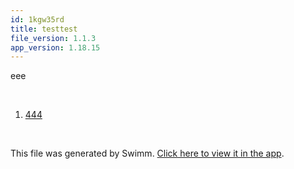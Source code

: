 ```yaml
---
id: 1kgw35rd
title: testtest
file_version: 1.1.3
app_version: 1.18.15
---
```


<!-- Intro - Do not remove this comment -->
eee

<br/>

<!-- Steps - Do not remove this comment -->
1. [444](444.wddb5rmy.sw.md)


<br/>

This file was generated by Swimm. [Click here to view it in the app](http://localhost:5000/repos/Z2l0aHViJTNBJTNBc3ItZXh0ZW5zaW9uJTNBJTNBZG91ZWs=/playlists/1kgw35rd).
